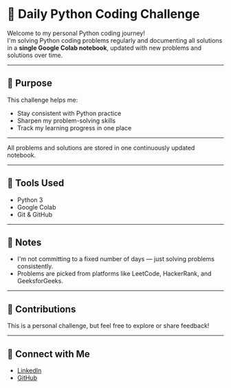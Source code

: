# 🐍 Daily Python Coding Challenge

Welcome to my personal Python coding journey!  
I'm solving Python coding problems regularly and documenting all solutions in a **single Google Colab notebook**, updated with new problems and solutions over time.

---

## 🚀 Purpose
This challenge helps me:
- Stay consistent with Python practice
- Sharpen my problem-solving skills
- Track my learning progress in one place

---


All problems and solutions are stored in one continuously updated notebook.

---

## 🔧 Tools Used
- Python 3
- Google Colab
- Git & GitHub

---

## 📌 Notes
- I'm not committing to a fixed number of days — just solving problems consistently.
- Problems are picked from platforms like LeetCode, HackerRank, and GeeksforGeeks.

---

## 🙌 Contributions
This is a personal challenge, but feel free to explore or share feedback!

---

## 🔗 Connect with Me
- [LinkedIn](https://www.linkedin.com/in/thanmai-kapa/)
- [GitHub](https://github.com/ThanmaiKapa)
